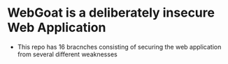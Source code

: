 # WebGoat is a deliberately insecure Web Application
- This repo has 16 bracnches consisting of securing the web application from several different weaknesses
